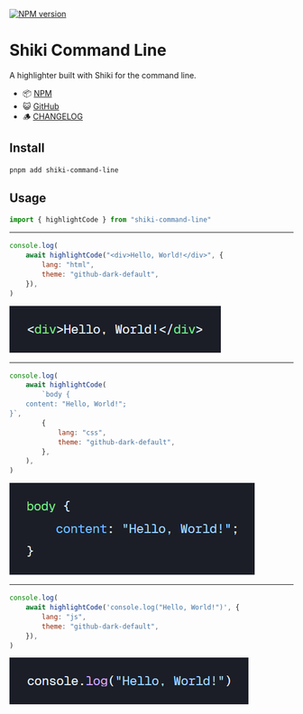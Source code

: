 [![NPM version](https://img.shields.io/npm/v/shiki-command-line?style=for-the-badge&label=NPM&color=%23cb0000)](https://www.npmjs.com/package/shiki-command-line "View on NPM")

# Shiki Command Line

A highlighter built with Shiki for the command line.

-   📦 [NPM](https://www.npmjs.com/package/shiki-command-line)
-   😺 [GitHub](https://github.com/babakfp/shiki-command-line)
-   🪵 [CHANGELOG](/CHANGELOG.md)

## Install

```bash
pnpm add shiki-command-line
```

## Usage

```js
import { highlightCode } from "shiki-command-line"
```

---

```js
console.log(
    await highlightCode("<div>Hello, World!</div>", {
        lang: "html",
        theme: "github-dark-default",
    }),
)
```

![](/assets/html.png)

---

```js
console.log(
    await highlightCode(
        `body {
    content: "Hello, World!";
}`,
        {
            lang: "css",
            theme: "github-dark-default",
        },
    ),
)
```

![](/assets/css.png)

---

```js
console.log(
    await highlightCode('console.log("Hello, World!")', {
        lang: "js",
        theme: "github-dark-default",
    }),
)
```

![](/assets/js.png)
